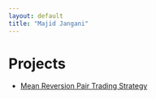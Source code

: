 ```yaml
---
layout: default
title: "Majid Jangani"
---
```


# Projects

* [Mean Reversion Pair Trading Strategy](./mean-reversion-pair-trading)
